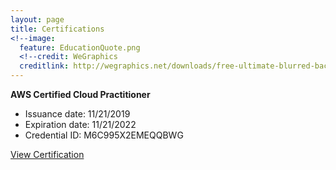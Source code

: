 ```yaml
---
layout: page
title: Certifications
<!--image:
  feature: EducationQuote.png 
  <!--credit: WeGraphics
  creditlink: http://wegraphics.net/downloads/free-ultimate-blurred-background-pack/ -->
---
```



**AWS Certified Cloud Practitioner**
   
   * Issuance date: 11/21/2019
   * Expiration date: 11/21/2022
   * Credential ID: M6C995X2EMEQQBWG
   
   

<a markdown="0" href="https://www.certmetrics.com/amazon/public/badge.aspx?i=9&t=c&d=2019-11-21&ci=AWS01119461" class="btn">View Certification</a>



